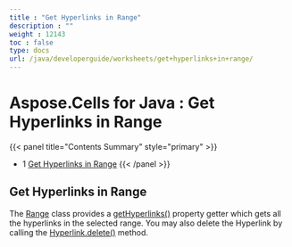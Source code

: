 ```yaml
---
title : "Get Hyperlinks in Range" 
description : "" 
weight : 12143 
toc : false
type: docs
url: /java/developerguide/worksheets/get+hyperlinks+in+range/
---
```


# Aspose.Cells for Java : Get Hyperlinks in Range


{{< panel title="Contents Summary" style="primary" >}}
*   1 [Get Hyperlinks in Range](#get-hyperlinks-in-range)
{{< /panel >}}
 

## Get Hyperlinks in Range

The [Range](https://apireference.aspose.com/java/cells/com.aspose.cells/range) class provides a [getHyperlinks()](https://apireference.aspose.com/java/cells/com.aspose.cells/range#Hyperlinks) property getter which gets all the hyperlinks in the selected range. You may also delete the Hyperlink by calling the [Hyperlink.delete()](https://apireference.aspose.com/java/cells/com.aspose.cells/hyperlink#delete()) method.

